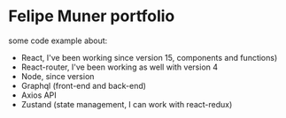 # Felipe Muner portfolio

some code example about:
- React, I've been working since version 15, components and functions)
- React-router, I've been working as well with version 4
- Node, since version 
- Graphql (front-end and back-end)
- Axios API
- Zustand (state management, I can work with react-redux)
